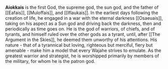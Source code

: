 **Aiokkais** is the first God, the supreme god, the sun god, and the father of [[Eafais]], [[Muloffais]], and [[Iflaukais]]. In the earliest days following the creation of life, he engaged in a war with the eternal darkness [[Osaeuais]], taking on his aspect as a Sun god and driving back the darkness, then and periodically as time goes on. He is the god of warriors, of chiefs, and of tyrants, and himself ruled over the other gods as a tyrant, until, after [[The Argument in the Skies]], he deemed them unworthy of his attentions. His nature - that of a tyrannical but loving, righteous but merciful, fiery but amenable - make him a model that every Wajahe strives to emulate. As the greatest warrior and strategist, he is worshipped primarily by members of the military, for whom he is the patron god. 